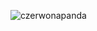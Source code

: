 ![czerwonapanda](https://user-images.githubusercontent.com/89851069/164303570-5ec4931e-0f71-45f9-89b8-6cd4e77c9830.png)
